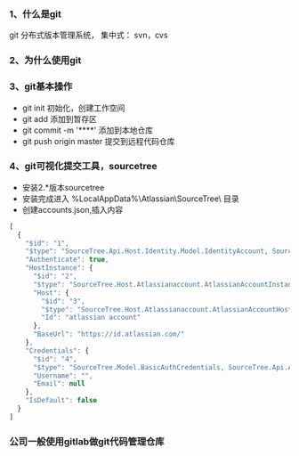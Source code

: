 ### 1、什么是git

git 分布式版本管理系统，
集中式： svn，cvs

### 2、为什么使用git

### 3、git基本操作

* git init 初始化，创建工作空间
* git add 添加到暂存区
* git commit -m '****' 添加到本地仓库
* git push origin master 提交到远程代码仓库

### 4、git可视化提交工具，sourcetree

* 安装2.*版本sourcetree
* 安装完成进入 %LocalAppData%\Atlassian\SourceTree\ 目录
* 创建accounts.json,插入内容
``` JavaScript
[
  {
    "$id": "1",
    "$type": "SourceTree.Api.Host.Identity.Model.IdentityAccount, SourceTree.Api.Host.Identity",
    "Authenticate": true,
    "HostInstance": {
      "$id": "2",
      "$type": "SourceTree.Host.Atlassianaccount.AtlassianAccountInstance, SourceTree.Host.AtlassianAccount",
      "Host": {
        "$id": "3",
        "$type": "SourceTree.Host.Atlassianaccount.AtlassianAccountHost, SourceTree.Host.AtlassianAccount",
        "Id": "atlassian account"
      },
      "BaseUrl": "https://id.atlassian.com/"
    },
    "Credentials": {
      "$id": "4",
      "$type": "SourceTree.Model.BasicAuthCredentials, SourceTree.Api.Account",
      "Username": "",
      "Email": null
    },
    "IsDefault": false
  }
]
```



### 公司一般使用gitlab做git代码管理仓库